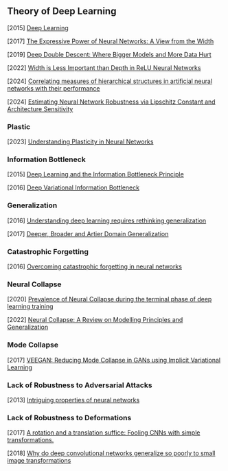 ## Theory of Deep Learning

[2015] [Deep Learning](https://hal.science/hal-04206682/document)

[2017] [The Expressive Power of Neural Networks: A View from the Width](https://arxiv.org/abs/1709.02540)

[2019] [Deep Double Descent: Where Bigger Models and More Data Hurt](https://arxiv.org/abs/1912.02292)

[2022] [Width is Less Important than Depth in ReLU Neural Networks](https://arxiv.org/abs/2202.03841)

[2024] [Correlating measures of hierarchical structures in artificial neural networks with their performance](https://www.nature.com/articles/s44260-024-00015-x)

[2024] [Estimating Neural Network Robustness via Lipschitz Constant and Architecture Sensitivity](https://arxiv.org/abs/2410.23382)



### Plastic

[2023] [Understanding Plasticity in Neural Networks](https://arxiv.org/abs/2303.01486)



### Information Bottleneck

[2015] [Deep Learning and the Information Bottleneck Principle](https://arxiv.org/abs/1503.02406)

[2016] [Deep Variational Information Bottleneck](https://arxiv.org/abs/1612.00410)



### Generalization

[2016] [Understanding deep learning requires rethinking generalization](https://arxiv.org/abs/1611.03530)

[2017] [Deeper, Broader and Artier Domain Generalization](https://arxiv.org/abs/1710.03077)



### Catastrophic Forgetting

[2016] [Overcoming catastrophic forgetting in neural networks](https://arxiv.org/abs/1612.00796)



###  Neural Collapse

[2020] [Prevalence of Neural Collapse during the terminal phase of deep learning training](https://arxiv.org/abs/2008.08186)

[2022] [Neural Collapse: A Review on Modelling Principles and Generalization](https://arxiv.org/abs/2206.04041)



### Mode Collapse

[2017] [VEEGAN: Reducing Mode Collapse in GANs using Implicit Variational Learning](https://arxiv.org/abs/1705.07761)



### Lack of Robustness to Adversarial Attacks

[2013] [Intriguing properties of neural networks](https://arxiv.org/abs/1312.6199)



###  Lack of Robustness to Deformations

[2017] [A rotation and a translation suffice: Fooling CNNs with simple transformations.](https://openreview.net/pdf?id=BJfvknCqFQ)

[2018] [Why do deep convolutional networks generalize so poorly to small image transformations](https://arxiv.org/abs/1805.12177)